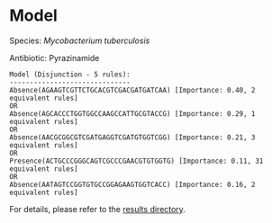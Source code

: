 
# Model

Species: *Mycobacterium tuberculosis*

Antibiotic: Pyrazinamide

```
Model (Disjunction - 5 rules):
------------------------------
Absence(AGAAGTCGTTCTGCACGTCGACGATGATCAA) [Importance: 0.40, 2 equivalent rules]
OR
Absence(AGCACCCTGGTGGCCAAGCCATTGCGTACCG) [Importance: 0.29, 1 equivalent rules]
OR
Absence(AACGCGGCGTCGATGAGGTCGATGTGGTCGG) [Importance: 0.21, 3 equivalent rules]
OR
Presence(ACTGCCCGGGCAGTCGCCCGAACGTGTGGTG) [Importance: 0.11, 31 equivalent rules]
OR
Absence(AATAGTCCGGTGTGCCGGAGAAGTGGTCACC) [Importance: 0.16, 2 equivalent rules]

```

For details, please refer to the [results directory](../../../../../results/scm_b/mycobacterium%20tuberculosis/pyrazinamide/repeat_3/).

